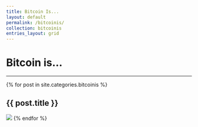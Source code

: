 ```yaml
---
title: Bitcoin Is...
layout: default
permalink: /bitcoinis/
collection: bitcoinis
entries_layout: grid
---
```


<h1>Bitcoin is...</h1>

<hr/>
{% for post in site.categories.bitcoinis %}
  <h2>{{ post.title }}</h2>
  <a href="{{ post.url }}"><img src="{{ post.thumbnailImage }}"/></a>
{% endfor %}